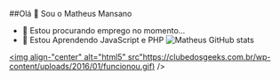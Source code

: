 ##Olá 👋 Sou o Matheus Mansano

- 🔭 Estou procurando emprego no momento...
- 🌱 Estou Aprendendo JavaScript e PHP
![Matheus GitHub stats](https://github-readme-stats.vercel.app/api?username=devMansano&show_icons=true&theme=dark)
<div>
  <a href
     
  <img align-"center" alt="html5" src"[https://clubedosgeeks.com.br/wp-content/uploads/2016/01/funcionou.gif)](https://img.shields.io/badge/Windows-0078D6?style=for-the-badge&logo=windows&logoColor=white) />
   
   
  <div>
  

